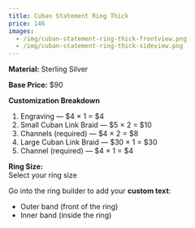 ```yaml
---
title: Cuban Statement Ring Thick
price: 146
images:
  - /img/cuban-statement-ring-thick-frontview.png
  - /img/cuban-statement-ring-thick-sideview.png
---
```

**Material:** Sterling Silver  

**Base Price:** $90  

**Customization Breakdown**  

1. Engraving — $4 × 1 = $4 
2. Small Cuban Link Braid — $5 × 2 = $10
3. Channels (required) — $4 × 2 = $8
4. Large Cuban Link Braid — $30 × 1 = $30
5. Channel (required) — $4 × 1 = $4

**Ring Size:**\
Select your ring size

Go into the ring builder to add your **custom text**:  

* Outer band (front of the ring)  
* Inner band (inside the ring)